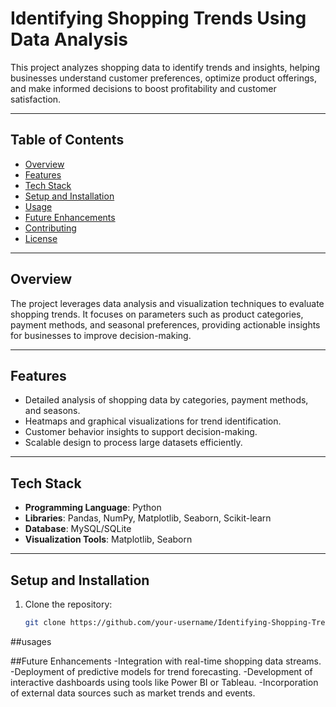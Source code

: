# Identifying Shopping Trends Using Data Analysis

This project analyzes shopping data to identify trends and insights, helping businesses understand customer preferences, optimize product offerings, and make informed decisions to boost profitability and customer satisfaction.

---

## Table of Contents
- [Overview](#overview)
- [Features](#features)
- [Tech Stack](#tech-stack)
- [Setup and Installation](#setup-and-installation)
- [Usage](#usage)
- [Future Enhancements](#future-enhancements)
- [Contributing](#contributing)
- [License](#license)

---

## Overview
The project leverages data analysis and visualization techniques to evaluate shopping trends. It focuses on parameters such as product categories, payment methods, and seasonal preferences, providing actionable insights for businesses to improve decision-making.

---

## Features
- Detailed analysis of shopping data by categories, payment methods, and seasons.
- Heatmaps and graphical visualizations for trend identification.
- Customer behavior insights to support decision-making.
- Scalable design to process large datasets efficiently.

---

## Tech Stack
- **Programming Language**: Python
- **Libraries**: Pandas, NumPy, Matplotlib, Seaborn, Scikit-learn
- **Database**: MySQL/SQLite
- **Visualization Tools**: Matplotlib, Seaborn

---

## Setup and Installation

1. Clone the repository:
   ```bash
   git clone https://github.com/your-username/Identifying-Shopping-Trends.git

##usages

##Future Enhancements
-Integration with real-time shopping data streams.
-Deployment of predictive models for trend forecasting.
-Development of interactive dashboards using tools like Power BI or Tableau.
-Incorporation of external data sources such as market trends and events.


